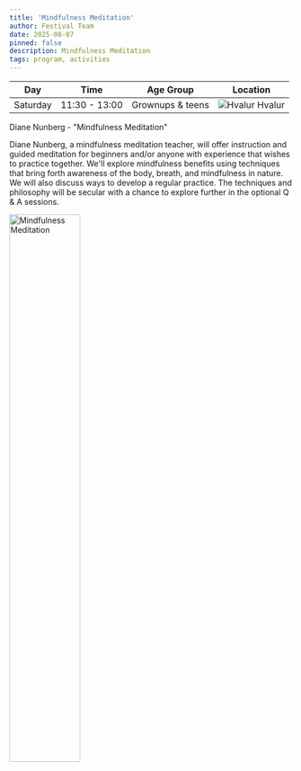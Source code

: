 ```yaml
---
title: 'Mindfulness Meditation'
author: Festival Team
date: 2025-08-07
pinned: false
description: Mindfulness Meditation
tags: program, activities
---
```


<script>
    import Image from  '$lib/Image.svelte'
</script>

| Day | Time | Age Group | Location |
|---------|-------|--------|---|
| Saturday | 11:30 - 13:00 | Grownups & teens | ![Hvalur](img/kort/dyr_600px/hvalur.png) Hvalur |

Diane Nunberg - "Mindfulness Meditation"

Diane Nunberg, a mindfulness meditation teacher, will offer instruction and guided meditation for beginners and/or anyone with experience that wishes to practice together. We'll explore mindfulness benefits using techniques that bring forth awareness of the body, breath, and mindfulness in nature. We will also discuss ways to develop a regular practice. The techniques and philosophy will be secular with a chance to explore further in the optional Q & A sessions.

<Image 
  src='program/activities/36-mindfulness-meditation.png'
  caption='Mindfulness Meditation'
  alt='Mindfulness Meditation'
  width='50%'/> 